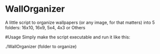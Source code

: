 # WallOrganizer
A little script to organize wallpapers (or any image, for that matters) into 5 folders: 16x10, 16x9, 5x4, 4x3 or Others

#Usage
Simply make the script executable and run it like this:

./WallOrganizer (folder to organize)

